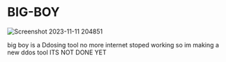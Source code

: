 # BIG-BOY

![Screenshot 2023-11-11 204851](https://github.com/sodaduhking/BIG-BOY/assets/144399207/9b9cc596-277c-4470-999d-22b4f531da8b)

big boy is a Ddosing tool no more internet stoped working so im making a new ddos tool ITS NOT DONE YET
